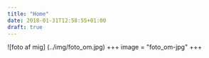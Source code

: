 ```yaml
---
title: "Home"
date: 2018-01-31T12:58:55+01:00
draft: true
---
```

![foto af mig] (../img/foto_om.jpg)
+++
image = "foto_om-jpg"
+++